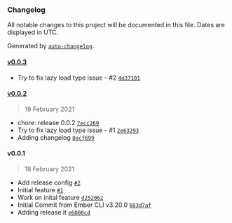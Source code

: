 ### Changelog

All notable changes to this project will be documented in this file. Dates are displayed in UTC.

Generated by [`auto-changelog`](https://github.com/CookPete/auto-changelog).

#### [v0.0.3](https://github.com/Gavant/gavant-ember-tiny-mce/compare/v0.0.2...v0.0.3)

- Try to fix lazy load type issue - #2 [`4d37101`](https://github.com/Gavant/gavant-ember-tiny-mce/commit/4d371013fec1a15542ee522b7568a14f4b1d5765)

#### [v0.0.2](https://github.com/Gavant/gavant-ember-tiny-mce/compare/v0.0.1...v0.0.2)

> 19 February 2021

- chore: release 0.0.2 [`7ecc269`](https://github.com/Gavant/gavant-ember-tiny-mce/commit/7ecc269a1967908eddeae12e0e1ec749e20acf40)
- Try to fix lazy load type issue - #1 [`2e63293`](https://github.com/Gavant/gavant-ember-tiny-mce/commit/2e6329341a53194758757b914b75533ad1e4fd29)
- Adding changelog [`8ecf699`](https://github.com/Gavant/gavant-ember-tiny-mce/commit/8ecf699614dc1daaebdb94c52fc2cdb1ab4fa6fa)

#### v0.0.1

> 18 February 2021

- Add release config [`#2`](https://github.com/Gavant/gavant-ember-tiny-mce/pull/2)
- Initial feature [`#1`](https://github.com/Gavant/gavant-ember-tiny-mce/pull/1)
- Work on inital feature [`d252062`](https://github.com/Gavant/gavant-ember-tiny-mce/commit/d252062e97d360878bbe861b1b87229cba6d6cfa)
- Initial Commit from Ember CLI v3.20.0 [`683d7af`](https://github.com/Gavant/gavant-ember-tiny-mce/commit/683d7af9a03203b0ea5f2bd460e93b8a3b4adb9e)
- Adding release it [`e6000cd`](https://github.com/Gavant/gavant-ember-tiny-mce/commit/e6000cd28f76f5ef50fae4028433974c17aa50f8)
